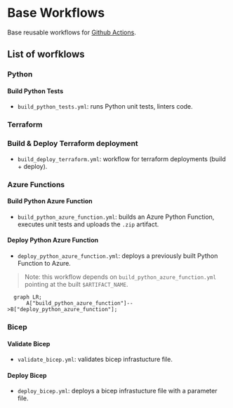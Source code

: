 # Base Workflows

Base reusable workflows for [Github Actions](https://docs.github.com/en/actions/using-workflows/reusing-workflows).

## List of worfklows

### Python

#### Build Python Tests

- `build_python_tests.yml`: runs Python unit tests, linters code.

### Terraform
### Build & Deploy Terraform deployment

- `build_deploy_terraform.yml`: workflow for terraform deployments (build + deploy).

### Azure Functions
#### Build Python Azure Function

- `build_python_azure_function.yml`: builds an Azure Python Function, executes unit tests and uploads the `.zip` artifact.

#### Deploy Python Azure Function

- `deploy_python_azure_function.yml`: deploys a previously built Python Function to Azure.

> Note: this workflow depends on `build_python_azure_function.yml` pointing at the built `$ARTIFACT_NAME`.

```mermaid
  graph LR;
      A["build_python_azure_function"]-->B["deploy_python_azure_function"];
```
### Bicep 

#### Validate Bicep

- `validate_bicep.yml`: validates bicep infrastucture file.

#### Deploy Bicep

- `deploy_bicep.yml`: deploys a bicep infrastucture file with a parameter file.